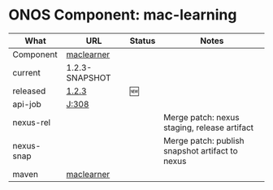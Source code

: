 ONOS Component: mac-learning
============================

| What | URL | Status | Notes |
| ---- | --- | ------ | ----- |
| Component  | [maclearner](https://gerrit.opencord.org/plugins/gitiles/maclearner) | | |
| current    | 1.2.3-SNAPSHOT | | |    
| released   | [1.2.3](https://mvnrepository.com/artifact/org.opencord/maclearner) | :new: | |
| api-job    | [J:308](https://jenkins.opencord.org/job/onos-app-release/308/console) | | |
| nexus-rel  |  | | Merge patch: nexus staging, release artifact |
| nexus-snap | | | Merge patch: publish snapshot artifact to nexus |
| maven | [maclearner](https://mvnrepository.com/artifact/org.opencord/maclearner) | | | Release staged on nexus, publishing to mvc |

